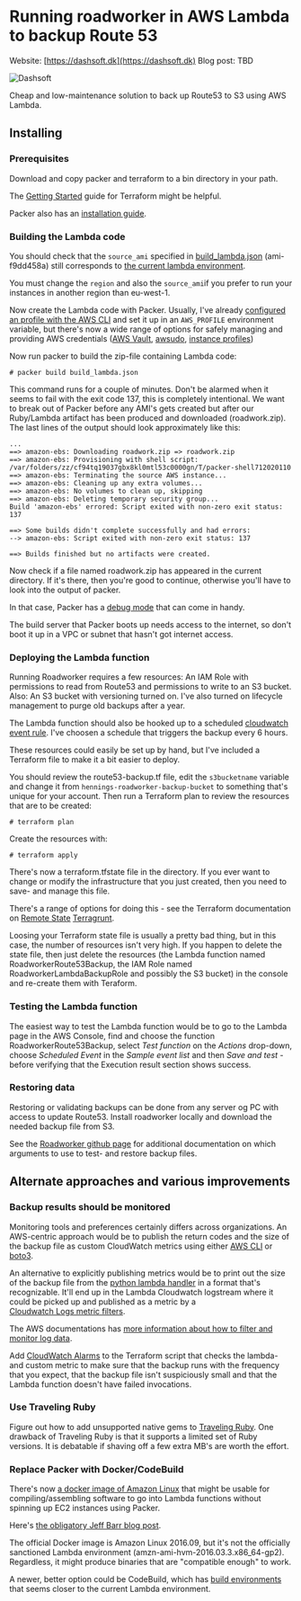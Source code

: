 # Running roadworker in AWS Lambda to backup Route 53

Website: [https://dashsoft.dk](https://dashsoft.dk)
Blog post: TBD

![Dashsoft](https://dashsoft.dk/static/images/logo.png "Dashsoft logo")

Cheap and low-maintenance solution to back up Route53 to S3 using AWS Lambda.

## Installing

### Prerequisites

Download and copy packer and terraform to a bin directory in your path.

The [Getting Started](https://www.terraform.io/intro/getting-started/install.html) guide for Terraform
might be helpful.

Packer also has an [installation guide](https://www.packer.io/docs/installation.html).

### Building the Lambda code

You should check that the ```source_ami``` specified in [build_lambda.json](../blob/master/build_lambda.json)
 (ami-f9dd458a) still corresponds to [the current lambda 
environment](http://docs.aws.amazon.com/lambda/latest/dg/current-supported-versions.html "Lambda Execution Environment
and Available Libraries").

You must change the ```region``` and also the ```source_ami```if you prefer to run your instances in another region than 
eu-west-1.

Now create the Lambda code with Packer. Usually, I've already [configured an profile with the AWS CLI](http://docs.aws.amazon.com/cli/latest/userguide/cli-chap-getting-started.html#cli-multiple-profiles) 
and set it up in an ```AWS_PROFILE``` environment variable, but there's now a wide range of options for safely managing
and providing AWS credentials ([AWS Vault](https://github.com/99designs/aws-vault), 
[awsudo](https://github.com/makethunder/awsudo), [instance 
profiles](http://docs.aws.amazon.com/AWSEC2/latest/UserGuide/iam-roles-for-amazon-ec2.html))

Now run packer to build the zip-file containing Lambda code:

```
# packer build build_lambda.json
```

This command runs for a couple of minutes. Don't be alarmed when it seems to fail with the exit code 137, this is
completely intentional. We want to break out of Packer before any AMI's gets created but after our Ruby/Lambda artifact 
has been produced and downloaded (roadwork.zip). The last lines of the output should look approximately like this:

```
...
==> amazon-ebs: Downloading roadwork.zip => roadwork.zip
==> amazon-ebs: Provisioning with shell script: /var/folders/zz/cf94tq19037gbx8kl0mtl53c0000gn/T/packer-shell712020110
==> amazon-ebs: Terminating the source AWS instance...
==> amazon-ebs: Cleaning up any extra volumes...
==> amazon-ebs: No volumes to clean up, skipping
==> amazon-ebs: Deleting temporary security group...
Build 'amazon-ebs' errored: Script exited with non-zero exit status: 137

==> Some builds didn't complete successfully and had errors:
--> amazon-ebs: Script exited with non-zero exit status: 137

==> Builds finished but no artifacts were created.
```

Now check if a file named roadwork.zip has appeared in the current directory. If it's there, then you're good to 
continue, otherwise you'll have to look into the output of packer.

In that case, Packer has a [debug mode](https://www.packer.io/docs/other/debugging.html) that can come in handy.

The build server that Packer boots up needs access to the internet, so don't boot it up in a VPC or subnet that hasn't
got internet access.

### Deploying the Lambda function

Running Roadworker requires a few resources: An IAM Role with permissions to read from Route53 and permissions to write
to an S3 bucket. Also: An S3 bucket with versioning turned on. I've also turned on lifecycle management to purge old 
backups after a year.

The Lambda function should also be hooked up to a scheduled
[cloudwatch event rule](https://www.terraform.io/docs/providers/aws/r/cloudwatch_event_rule.html).
I've choosen a schedule that triggers the backup every 6 hours.

These resources could easily be set up by hand, but I've included a Terraform file to make it a bit easier to deploy.

You should review the route53-backup.tf file, edit the ```s3bucketname``` variable and change it from
```hennings-roadworker-backup-bucket``` to something that's unique for your account. Then run a Terraform plan to 
review the resources that are to be created:

```
# terraform plan
```

Create the resources with:

```
# terraform apply
```

There's now a terraform.tfstate file in the directory. If you ever want to change or modify the infrastructure that
you just created, then you need to save- and manage this file.

There's a range of options for doing this - see the Terraform documentation on
[Remote State](https://www.terraform.io/docs/state/remote/index.html) 
[Terragrunt](https://blog.gruntwork.io/add-automatic-remote-state-locking-and-configuration-to-terraform-with-terragrunt-656a57565a4d).

Loosing your Terraform state file is usually a pretty bad thing, but in this case, the number of resources isn't very
high. If you happen to delete the state file, then just delete the resources (the Lambda function named RoadworkerRoute53Backup,
the IAM Role named RoadworkerLambdaBackupRole and possibly the S3 bucket) in the console and re-create them with Teraform.

### Testing the Lambda function

The easiest way to test the Lambda function would be to go to the Lambda page in the AWS Console, find and choose the
function RoadworkerRoute53Backup, select _Test function_ on the _Actions_ drop-down, choose _Scheduled Event_ in the
_Sample event list_ and then _Save and test_ - before verifying that the Execution result section shows success.

### Restoring data

Restoring or validating backups can be done from any server og PC with access to update Route53. Install roadworker
locally and download the needed backup file from S3. 

See the [Roadworker github page](https://github.com/winebarrel/roadworker) for additional documentation on which 
 arguments to use to test- and restore backup files.


## Alternate approaches and various improvements

### Backup results should be monitored

Monitoring tools and preferences certainly differs across organizations. An AWS-centric approach would be to publish 
the return codes and the size of the backup file as custom CloudWatch metrics using either 
[AWS CLI](http://docs.aws.amazon.com/cli/latest/reference/cloudwatch/put-metric-data.html) 
or [boto3](http://boto3.readthedocs.io/en/latest/reference/services/cloudwatch.html#CloudWatch.Client.put_metric_data).

An alternative to explicitly publishing metrics would be to print out the size of the backup file from the
[python lambda handler](../blob/master/lambda_function.py) in a format that's recognizable. It'll end up in the
Lambda Cloudwatch logstream where it could be picked up and published as a metric by a  
[Cloudwatch Logs metric filters](https://www.terraform.io/docs/providers/aws/r/cloudwatch_log_metric_filter.html).

The AWS documentations has [more information about how to filter 
and monitor log data](http://docs.aws.amazon.com/AmazonCloudWatch/latest/logs/MonitoringLogData.html).

Add [CloudWatch Alarms](https://www.terraform.io/docs/providers/aws/r/cloudwatch_metric_alarm.html) to the Terraform
script that checks the lambda- and custom metric to make sure that the backup runs with the frequency that you expect, 
that the backup file isn't suspiciously small and that the Lambda function doesn't have failed invocations.

### Use Traveling Ruby

Figure out how to add unsupported native gems to [Traveling Ruby](http://phusion.github.io/traveling-ruby/). One drawback
of Traveling Ruby is that it supports a limited set of Ruby versions. It is debatable if shaving off a few extra MB's
are worth the effort.

### Replace Packer with Docker/CodeBuild

There's now [a docker image of Amazon Linux](https://hub.docker.com/_/amazonlinux/) that might be usable for 
compiling/assembling software to go into Lambda functions without spinning up EC2 instances using Packer.

Here's [the obligatory Jeff Barr blog post](https://aws.amazon.com/blogs/aws/new-amazon-linux-container-image-for-cloud-and-on-premises-workloads/).

The official Docker image is Amazon Linux 2016.09, but it's not the officially sanctioned Lambda environment
(amzn-ami-hvm-2016.03.3.x86_64-gp2). Regardless, it might produce binaries that are "compatible enough" to work.

A newer, better option could be CodeBuild, which has [build environments](http://docs.aws.amazon.com/codebuild/latest/userguide/build-env-ref.html)
that seems closer to the current Lambda environment.
